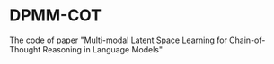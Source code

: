 # DPMM-COT
The code of paper "Multi-modal Latent Space Learning for Chain-of-Thought Reasoning in Language Models"
